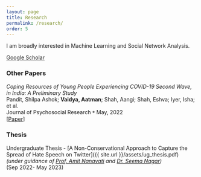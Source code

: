 ```yaml
---
layout: page
title: Research
permalink: /research/
order: 5
---
```


I am broadly interested in Machine Learning and Social Network Analysis.
<style>
  #aligned-star {
    vertical-align: middle;
  }
</style>
[Google Scholar](https://scholar.google.com/citations?user=2lFWVlgAAAAJ&hl=en)
<!-- ### Selected Papers -->
### Other Papers

_Coping Resources of Young People Experiencing COVID-19 Second Wave, in India: A Preliminary Study_<br>
Pandit, Shilpa Ashok; **Vaidya, Aatman**; Shah, Aangi; Shah, Eshva; Iyer, Isha; et al.<br>
Journal of Psychosocial Research <span id="aligned-star">*</span> May, 2022<br>
[[Paper](https://www.proquest.com/openview/0e01cf4ea635cfe15a0dd2e0e80f5edc/1?pq-origsite=gscholar&cbl=506336)]

### Thesis

Undergraduate Thesis - [A Non-Conservational Approach to
Capture the Spread of Hate Speech on Twitter]({{ site.url }}/assets/ug_thesis.pdf)  
*(under guidance of [Prof. Amit Nanavati](https://ahduni.edu.in/academics/schools-centres/school-of-engineering-and-applied-science/people-1/amit-a-nanavati/) and [Dr. Seema Nagar](https://research.ibm.com/people/seema-nagar))*<br>(Sep 2022- May 2023) 
